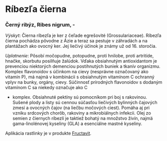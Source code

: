 Ríbezľa čierna
==============

### Černý ribýz, Ribes nigrum, -

*Výskyt*: Čierna ríbezľa je ker z čeľade egrešovité (Grossulariaceae). Ríbezľa
čierna pochádza pôvodne z Ázie a teraz sa pestuje v záhradách a na plantážach
ako ovocný ker. Jej liečivý účinok je známy už od 16. storočia.

*Uplatnenie*: Pôsobí močopudne, potopudne, proti hnilobe, proti artritíde,
hnačke, skorbutu posilňuje žalúdok. Vďaka obsiahnutým antioxidantom je
prevenciou niektorých demenciou postihnutých buniek a tkanív organizmu. Komplex
flavonoidov s účinkom na cievy (nesprávne označovaný ako vitamín P), má najmä v
kombinácii s obsiahnutým vitamínom C ochranný vplyv na bunky, orgány, cievy.
Súčinnosť prírodných flavonoidov s dodaným vitamínom C sa niekedy označuje ako C
- komplex. Obsiahnuté pektíny sú pomocníkom pri boj s rakovinou. Sušené plody a
listy sú cennou súčasťou liečivých bylinných čajových zmesí a ovocných čajov (na
liečbu močových ciest). Pomáha aj pri vzniku srdcových chorôb, rakoviny a
mikrobiálnych infekcii. Olej zo semien z čiernych ríbezlí je taktiež bohatý na
množstvo živín, najmä gama-linolénovej kyseliny (GLA) a esenciálne mastné
kyseliny.

Aplikácia rastlinky je v produkte
[Fructavit](/sip/p/fructavit/).


